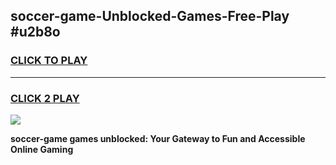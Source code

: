 
## soccer-game-Unblocked-Games-Free-Play #u2b8o
<h3>
<a href="https://us.freeplayer.one?title=soccer-game&ref=9M">CLICK TO PLAY</a></h3>
<hr>

<h3>
<a href="https://us.freeplayer.one?title=soccer-game&ref=9M">CLICK 2 PLAY</a>
  
</h3>

<a href="https://us.freeplayer.one?title=soccer-game&ref=9M"><img src="https://clearcache.store/games.png"></a>


**soccer-game games unblocked: Your Gateway to Fun and Accessible Online Gaming**
